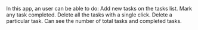 In this app, an user can be able to do:
Add new tasks on the tasks list.
Mark any task completed.
Delete all the tasks with a single click.
Delete a particular task.
Can see the number of total tasks and completed tasks.
